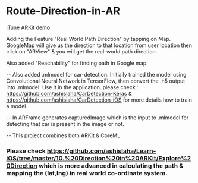 # Route-Direction-in-AR

[iTune](https://itunes.apple.com/us/app/route-direction-ar/id1284255454?ls=1&mt=8)
[ARKit demo](https://www.youtube.com/watch?v=0nMcfBg_so0&t=5s)

Adding the Feature "Real World Path Direction" by tapping on Map. GoogleMap will give us the direction to that location from user location then click on "ARView" & you will get the real-world path direction.

Also added "Reachability" for finding path in Google map.

-- Also added .mlmodel for car-detection. Initially trained the model using Convolutional Neural Network in TensorFlow, then convert the .h5 output into .mlmodel. Use it in the application. please check : https://github.com/ashislaha/CarDetection-Keras & https://github.com/ashislaha/CarDetection-iOS for more details how to train a model.

-- In ARFrame generates capturedImage which is the input to .mlmodel for detecting that car is present in the image or not.

-- This project combines both ARKit & CoreML.

### Please check https://github.com/ashislaha/Learn-iOS/tree/master/10.%20Direction%20in%20ARKit/Explore%20Direction which is more advanced in calculating the path & mapping the (lat,lng) in real world co-ordinate system.
